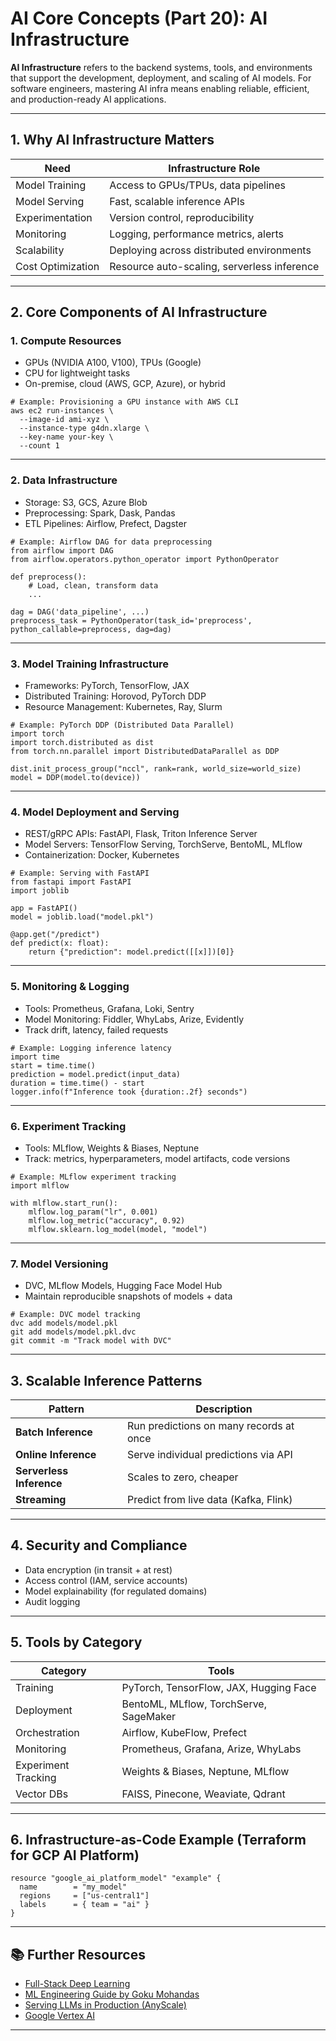 # AI Core Concepts (Part 20): AI Infrastructure

**AI Infrastructure** refers to the backend systems, tools, and environments that support the development, deployment, and scaling of AI models. For software engineers, mastering AI infra means enabling reliable, efficient, and production-ready AI applications.

---

## 1. Why AI Infrastructure Matters

| Need                    | Infrastructure Role                                      |
|-------------------------|----------------------------------------------------------|
| Model Training          | Access to GPUs/TPUs, data pipelines                      |
| Model Serving           | Fast, scalable inference APIs                            |
| Experimentation         | Version control, reproducibility                         |
| Monitoring              | Logging, performance metrics, alerts                     |
| Scalability             | Deploying across distributed environments                |
| Cost Optimization       | Resource auto-scaling, serverless inference              |

---

## 2. Core Components of AI Infrastructure

### 1. **Compute Resources**
- GPUs (NVIDIA A100, V100), TPUs (Google)
- CPU for lightweight tasks
- On-premise, cloud (AWS, GCP, Azure), or hybrid

```
# Example: Provisioning a GPU instance with AWS CLI
aws ec2 run-instances \
  --image-id ami-xyz \
  --instance-type g4dn.xlarge \
  --key-name your-key \
  --count 1
```

---

### 2. **Data Infrastructure**
- Storage: S3, GCS, Azure Blob
- Preprocessing: Spark, Dask, Pandas
- ETL Pipelines: Airflow, Prefect, Dagster

```
# Example: Airflow DAG for data preprocessing
from airflow import DAG
from airflow.operators.python_operator import PythonOperator

def preprocess():
    # Load, clean, transform data
    ...

dag = DAG('data_pipeline', ...)
preprocess_task = PythonOperator(task_id='preprocess', python_callable=preprocess, dag=dag)
```

---

### 3. **Model Training Infrastructure**
- Frameworks: PyTorch, TensorFlow, JAX
- Distributed Training: Horovod, PyTorch DDP
- Resource Management: Kubernetes, Ray, Slurm

```
# Example: PyTorch DDP (Distributed Data Parallel)
import torch
import torch.distributed as dist
from torch.nn.parallel import DistributedDataParallel as DDP

dist.init_process_group("nccl", rank=rank, world_size=world_size)
model = DDP(model.to(device))
```

---

### 4. **Model Deployment and Serving**
- REST/gRPC APIs: FastAPI, Flask, Triton Inference Server
- Model Servers: TensorFlow Serving, TorchServe, BentoML, MLflow
- Containerization: Docker, Kubernetes

```
# Example: Serving with FastAPI
from fastapi import FastAPI
import joblib

app = FastAPI()
model = joblib.load("model.pkl")

@app.get("/predict")
def predict(x: float):
    return {"prediction": model.predict([[x]])[0]}
```

---

### 5. **Monitoring & Logging**
- Tools: Prometheus, Grafana, Loki, Sentry
- Model Monitoring: Fiddler, WhyLabs, Arize, Evidently
- Track drift, latency, failed requests

```
# Example: Logging inference latency
import time
start = time.time()
prediction = model.predict(input_data)
duration = time.time() - start
logger.info(f"Inference took {duration:.2f} seconds")
```

---

### 6. **Experiment Tracking**
- Tools: MLflow, Weights & Biases, Neptune
- Track: metrics, hyperparameters, model artifacts, code versions

```
# Example: MLflow experiment tracking
import mlflow

with mlflow.start_run():
    mlflow.log_param("lr", 0.001)
    mlflow.log_metric("accuracy", 0.92)
    mlflow.sklearn.log_model(model, "model")
```

---

### 7. **Model Versioning**
- DVC, MLflow Models, Hugging Face Model Hub
- Maintain reproducible snapshots of models + data

```
# Example: DVC model tracking
dvc add models/model.pkl
git add models/model.pkl.dvc
git commit -m "Track model with DVC"
```

---

## 3. Scalable Inference Patterns

| Pattern               | Description                                  |
|------------------------|----------------------------------------------|
| **Batch Inference**    | Run predictions on many records at once      |
| **Online Inference**   | Serve individual predictions via API         |
| **Serverless Inference** | Scales to zero, cheaper                     |
| **Streaming**          | Predict from live data (Kafka, Flink)        |

---

## 4. Security and Compliance

- Data encryption (in transit + at rest)
- Access control (IAM, service accounts)
- Model explainability (for regulated domains)
- Audit logging

---

## 5. Tools by Category

| Category               | Tools                                             |
|------------------------|---------------------------------------------------|
| Training               | PyTorch, TensorFlow, JAX, Hugging Face            |
| Deployment             | BentoML, MLflow, TorchServe, SageMaker            |
| Orchestration          | Airflow, KubeFlow, Prefect                        |
| Monitoring             | Prometheus, Grafana, Arize, WhyLabs               |
| Experiment Tracking    | Weights & Biases, Neptune, MLflow                 |
| Vector DBs             | FAISS, Pinecone, Weaviate, Qdrant                 |

---

## 6. Infrastructure-as-Code Example (Terraform for GCP AI Platform)

```
resource "google_ai_platform_model" "example" {
  name        = "my_model"
  regions     = ["us-central1"]
  labels      = { team = "ai" }
}
```

---

## 📚 Further Resources

- [Full-Stack Deep Learning](https://fullstackdeeplearning.com/)
- [ML Engineering Guide by Goku Mohandas](https://madewithml.com/)
- [Serving LLMs in Production (AnyScale)](https://www.anyscale.com/blog/llm-serving)
- [Google Vertex AI](https://cloud.google.com/vertex-ai)

---
